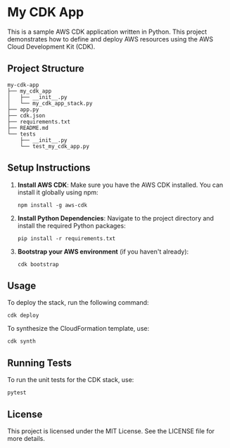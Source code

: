 # My CDK App

This is a sample AWS CDK application written in Python. This project demonstrates how to define and deploy AWS resources using the AWS Cloud Development Kit (CDK).

## Project Structure

```
my-cdk-app
├── my_cdk_app
│   ├── __init__.py
│   └── my_cdk_app_stack.py
├── app.py
├── cdk.json
├── requirements.txt
├── README.md
└── tests
    ├── __init__.py
    └── test_my_cdk_app.py
```

## Setup Instructions

1. **Install AWS CDK**: Make sure you have the AWS CDK installed. You can install it globally using npm:

   ```
   npm install -g aws-cdk
   ```

2. **Install Python Dependencies**: Navigate to the project directory and install the required Python packages:

   ```
   pip install -r requirements.txt
   ```

3. **Bootstrap your AWS environment** (if you haven't already):

   ```
   cdk bootstrap
   ```

## Usage

To deploy the stack, run the following command:

```
cdk deploy
```

To synthesize the CloudFormation template, use:

```
cdk synth
```

## Running Tests

To run the unit tests for the CDK stack, use:

```
pytest
```

## License

This project is licensed under the MIT License. See the LICENSE file for more details.